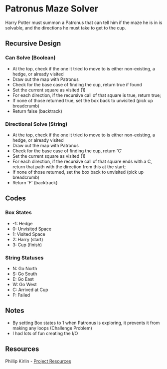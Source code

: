 # Patronus Maze Solver
Harry Potter must summon a Patronus that can tell him if the maze he is in is solvable, and the directions he must take to get to the cup.
## Recursive Design
### Can Solve (Boolean)
* At the top, check if the one it tried to move to is either non-existing, a hedge, or already visited
* Draw out the map with Patronus
* Check for the base case of finding the cup, return true if found
* Set the current square as visited (1)
* For each direction, if the recursive call of that square is true, return true;
* If none of those returned true, set the box back to unvisited (pick up breadcrumb)
* Return false (backtrack)
### Directional Solve (String)
* At the top, check if the one it tried to move to is either non-existing, a hedge, or already visited
* Draw out the map with Patronus
* Check for the base case of finding the cup, return 'C'
* Set the current square as visited (1)
* For each direction, if the recursive call of that square ends with a C, return that path with the direction from this at the start;
* If none of those returned, set the box back to unvisited (pick up breadcrumb)
* Return 'F' (backtrack)

## Codes
### Box States
* -1: Hedge
* 0: Unvisited Space
* 1: Visited Space
* 2: Harry (start)
* 3: Cup (finish)

### String Statuses
* N: Go North
* S: Go South
* E: Go East
* W: Go West
* C: Arrived at Cup
* F: Failed

## Notes
* By setting Box states to 1 when Patronus is exploring, it prevents it from making any loops (Challenge Problem)
* I had lots of fun creating the I/O

## Resources
Phillip Kirlin - [Project Resources](https://github.com/pkirlin/cs142-f22-proj4)